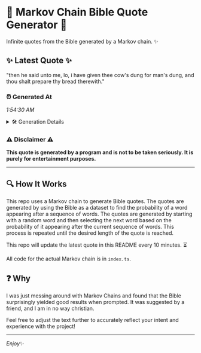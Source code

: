 # 📖 Markov Chain Bible Quote Generator 📖

Infinite quotes from the Bible generated by a Markov chain. ✨

## ✨ Latest Quote ✨
"then he said unto me, lo, i have given thee cow's dung for man's dung, and thou shalt prepare thy bread therewith."

### ⏰ Generated At
*1:54:30 AM*

<details>
    <summary>🛠️ Generation Details</summary>
    <p>
        <strong>🌱 Seed:</strong> then<br>
        <strong>🔄 Iterations:</strong> 21<br>
        <strong>📜 Context History:</strong><br>[ then ]: he<br>[ then, he ]: said<br>[ then, he, said ]: unto<br>[ then, he, said, unto ]: me,<br>[ then, he, said, unto, me, ]: lo,<br>[ then, he, said, unto, me,, lo, ]: i<br>[ he, said, unto, me,, lo,, i ]: have<br>[ said, unto, me,, lo,, i, have ]: given<br>[ unto, me,, lo,, i, have, given ]: thee<br>[ me,, lo,, i, have, given, thee ]: cow's<br>[ lo,, i, have, given, thee, cow's ]: dung<br>[ i, have, given, thee, cow's, dung ]: for<br>[ have, given, thee, cow's, dung, for ]: man's<br>[ given, thee, cow's, dung, for, man's ]: dung,<br>[ thee, cow's, dung, for, man's, dung, ]: and<br>[ cow's, dung, for, man's, dung,, and ]: thou<br>[ dung, for, man's, dung,, and, thou ]: shalt<br>[ for, man's, dung,, and, thou, shalt ]: prepare<br>[ man's, dung,, and, thou, shalt, prepare ]: thy<br>[ dung,, and, thou, shalt, prepare, thy ]: bread<br>[ and, thou, shalt, prepare, thy, bread ]: therewith.<br>
    </p>
</details>

### ⚠️ Disclaimer ⚠️
**This quote is generated by a program and is not to be taken seriously. It is purely for entertainment purposes.**

---

## 🔍 How It Works

This repo uses a Markov chain to generate Bible quotes. The quotes are generated by using the Bible as a dataset to find the probability of a word appearing after a sequence of words. The quotes are generated by starting with a random word and then selecting the next word based on the probability of it appearing after the current sequence of words. This process is repeated until the desired length of the quote is reached.

This repo will update the latest quote in this README every 10 minutes. ⏳

All code for the actual Markov chain is in `index.ts`.

## ❓ Why

I was just messing around with Markov Chains and found that the Bible surprisingly yielded good results when prompted. 
It was suggested by a friend, and I am in no way christian.

Feel free to adjust the text further to accurately reflect your intent and experience with the project!

---

*Enjoy*✨
